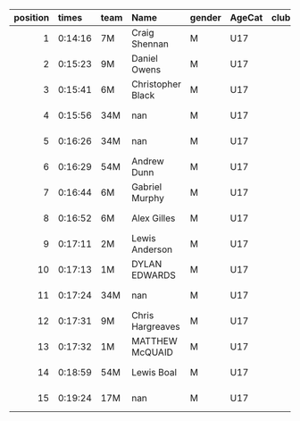|   position | times   | team   | Name              | gender   | AgeCat   |   clubnumber | Club name           | Website                               |   finishPosition |
|-----------:|:--------|:-------|:------------------|:---------|:---------|-------------:|:--------------------|:--------------------------------------|-----------------:|
|          1 | 0:14:16 | 7M     | Craig Shennan     | M        | U17      |            7 | Giffnock North AC   | https://www.giffnocknorth.co.uk/      |                1 |
|          2 | 0:15:23 | 9M     | Daniel Owens      | M        | U17      |            9 | Garscube Harriers   | https://www.garscubeharriers.org.uk/  |                2 |
|          3 | 0:15:41 | 6M     | Christopher Black | M        | U17      |            6 | Cambuslang Harriers | https://cambuslangharriers.org/       |                3 |
|          4 | 0:15:56 | 34M    | nan               | M        | U17      |           34 | Kilbarchan AAC      | https://kilbarchanaac.org.uk/         |                4 |
|          5 | 0:16:26 | 34M    | nan               | M        | U17      |           34 | Kilbarchan AAC      | https://kilbarchanaac.org.uk/         |                5 |
|          6 | 0:16:29 | 54M    | Andrew Dunn       | M        | U17      |           54 | VP-Glasgow          | https://www.vp-glasgow.com            |                6 |
|          7 | 0:16:44 | 6M     | Gabriel Murphy    | M        | U17      |            6 | Cambuslang Harriers | https://cambuslangharriers.org/       |                7 |
|          8 | 0:16:52 | 6M     | Alex Gilles       | M        | U17      |            6 | Cambuslang Harriers | https://cambuslangharriers.org/       |                8 |
|          9 | 0:17:11 | 2M     | Lewis Anderson    | M        | U17      |            2 | Kilmarnock H&AC     | http://www.kilmarnockharriers.com/    |               10 |
|         10 | 0:17:13 | 1M     | DYLAN EDWARDS     | M        | U17      |            1 | East Kilbride AC    | http://www.ekac.org.uk/               |               11 |
|         11 | 0:17:24 | 34M    | nan               | M        | U17      |           34 | Kilbarchan AAC      | https://kilbarchanaac.org.uk/         |               12 |
|         12 | 0:17:31 | 9M     | Chris Hargreaves  | M        | U17      |            9 | Garscube Harriers   | https://www.garscubeharriers.org.uk/  |               13 |
|         13 | 0:17:32 | 1M     | MATTHEW McQUAID   | M        | U17      |            1 | East Kilbride AC    | http://www.ekac.org.uk/               |               14 |
|         14 | 0:18:59 | 54M    | Lewis Boal        | M        | U17      |           54 | VP-Glasgow          | https://www.vp-glasgow.com            |               17 |
|         15 | 0:19:24 | 17M    | nan               | M        | U17      |           17 | Calderglen Harriers | http://www.calderglenharriers.org.uk/ |               18 |